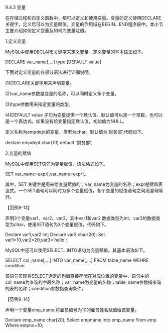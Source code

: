#### 
  9.4.3 变量


在存储过程和自定义函数中，都可以定义和使用变量。变量的定义使用DECLARE关键字，定义后可以为变量赋值。变量的作用域在BEGIN…END程序段中。本小节主要介绍如何定义变量及如何为变量赋值。

1.定义变量

MySQL中使用DECLARE关键字来定义变量。定义变量的基本语法如下。

&#13;
    DECLARE var_name[,...] type [DEFAULT value]&#13;

下面对定义变量的各部分语法进行详细说明。

(1)DECLARE关键字用来声明变量。

(2)var_name参数是变量的名称，可以同时定义多个变量。

(3)type参数用来指定变量的类型。

(4)DEFAULT value 子句为变量提供一个默认值。默认值可以是一个常数，也可以是一个表达式。如果没有给变量指定默认值，初始值为NULL。

定义名称为empdept的变量，类型为char，默认值为‘财务部’,代码如下。

&#13;
    declare empdept char(10) default '财务部';&#13;

2.变量的赋值

MySQL中使用SET语句为变量赋值，语法格式如下。

&#13;
    SET var_name=expr[,var_name=expr]...&#13;

其中，SET 关键字是用来给变量赋值的；var_name为变量的名称；expr是赋值表达式。一个SET语句可以同时为多个变量赋值，各个变量的赋值语句之间用逗号隔开。

【范例9-13】

声明3个变量var1、var2、var3，其中var1和var2 数据类型为int，var3的数据类型为char，使用SET语句为3个变量赋值，代码如下。

&#13;
    Declare var1,var2 int;&#13;
    Declare var3 char(20);&#13;
    Set var1=10,var2=20,var3='hello';&#13;

MySQL中还可以使用SELECT…INTO语句为变量赋值。其基本语法如下。

&#13;
    SELECT col_name[,…] INTO var_name[,…]&#13;
    FROM table_name WEHRE condition&#13;

该语句实现将SELECT选定的列值直接存储在对应位置的变量中，语句中的col_name为查询的字段名称；var_name为变量的名称；table_name参数指查询的表的名称；condition参数指查询条件。

【范例9-14】

声明一个变量emp_name,将雇员编号为10的雇员姓名赋值给该变量。

&#13;
    Declare emp_name char(20);&#13;
    Select empname into emp_name&#13;
    From emp&#13;
    Where empno=10;&#13;

